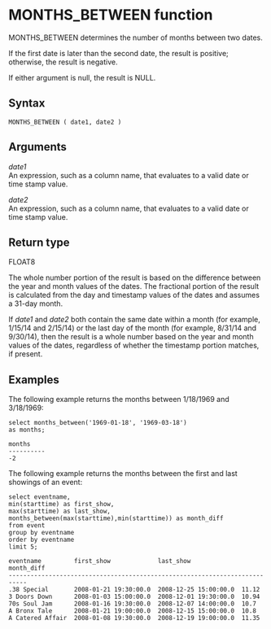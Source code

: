 # MONTHS\_BETWEEN function<a name="r_MONTHS_BETWEEN_function"></a>

MONTHS\_BETWEEN determines the number of months between two dates\.

If the first date is later than the second date, the result is positive; otherwise, the result is negative\.

If either argument is null, the result is NULL\.

## Syntax<a name="r_MONTHS_BETWEEN_function-synopsis"></a>

```
MONTHS_BETWEEN ( date1, date2 )
```

## Arguments<a name="r_MONTHS_BETWEEN_function-arguments"></a>

 *date1*   
An expression, such as a column name, that evaluates to a valid date or time stamp value\.

 *date2*   
An expression, such as a column name, that evaluates to a valid date or time stamp value\.

## Return type<a name="r_MONTHS_BETWEEN_function-return-type"></a>

FLOAT8

The whole number portion of the result is based on the difference between the year and month values of the dates\. The fractional portion of the result is calculated from the day and timestamp values of the dates and assumes a 31\-day month\.

If *date1* and *date2* both contain the same date within a month \(for example, 1/15/14 and 2/15/14\) or the last day of the month \(for example, 8/31/14 and 9/30/14\), then the result is a whole number based on the year and month values of the dates, regardless of whether the timestamp portion matches, if present\.

## Examples<a name="r_MONTHS_BETWEEN_function-examples"></a>

The following example returns the months between 1/18/1969 and 3/18/1969: 

```
select months_between('1969-01-18', '1969-03-18')
as months; 

months
----------
-2
```

 The following example returns the months between the first and last showings of an event: 

```
select eventname, 
min(starttime) as first_show,
max(starttime) as last_show,
months_between(max(starttime),min(starttime)) as month_diff
from event 
group by eventname
order by eventname
limit 5;

eventname         first_show             last_show              month_diff
---------------------------------------------------------------------------
.38 Special       2008-01-21 19:30:00.0  2008-12-25 15:00:00.0  11.12
3 Doors Down      2008-01-03 15:00:00.0  2008-12-01 19:30:00.0  10.94
70s Soul Jam      2008-01-16 19:30:00.0  2008-12-07 14:00:00.0  10.7
A Bronx Tale      2008-01-21 19:00:00.0  2008-12-15 15:00:00.0  10.8
A Catered Affair  2008-01-08 19:30:00.0  2008-12-19 19:00:00.0  11.35
```